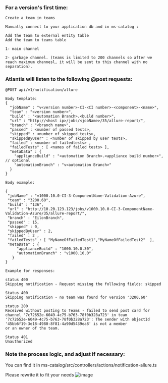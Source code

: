 ### For a version's first time:
```
Create a team in teams 

Manually connect to your application db and in ms-catalog :

Add the team to external entity table
Add the team to teams table

1- main channel

2- garbage channel. (teams is limited to 200 channels so after we reach maximum channesl, it will be sent to this channel with no separation).
```
### Atlantis will listen to the following @post requests:

   ```
@POST api/v1/notification/allure

Body template:
{
  "jobName" : "v<version number>-CI-<CI number>-<component>-<name>",
  "team" : "<version number>",
  "build" : "<automation Branch>.<build number>",
  "url" : "http://<host ip>/jobs/<jobName>/35/allure-report/",
  "branch" : "<branch name>",
  "passed" : <number of passed tests>,
  "skipped" : <number of skipped tests>,
  "skippedByUser" : <number of skipped by user tests>,
  "failed" : <number of failedtests> ,
  "failedTests" : [ <names of failed tests> ],
  "metaData" : {
    "applianceBuild" : "<automation Branch>.<appliance build number>", // optional
    "automationBranch" : "v<automation Branch>"
  }
}

Body example:

  {
    "jobName" : "v1000.10.0-CI-3-ComponentName-Validation-Azure",
    "team" : "3200.60",
    "build" : "136",
    "url" : "http://10.20.123.123/jobs/v1000.10.0-CI-3-ComponentName-Validation-Azure/35/allure-report/",
    "branch" : "EilonBranch",
    "passed" : 15,
    "skipped" : 0,
    "skippedByUser" : 2,
    "failed" : 2 ,
    "failedTests" : [ "MyNameOfFailedTest1","MyNameOfFailedTest2"  ],
    "metaData" : {
        "applianceBuild" : "1000.10.0.30",
        "automationBranch" : "v1000.10.0"
      }
}

Example for responses: 

status 400
Skipping notification - Request missing the following fields: skipped

Status 400 
Skipping notification - no team was found for version '3200.60'

status 200
Received without posting to Teams - failed to send post card for channel '7c72652e-6049-4c75-b763-78f0b328a723' in team
'7c72652e-6049-4c75-b763-78f0b328a723': The sender with objectId '45bb6f19-3e18-4980-8f81-4a90d5439ea8' is not a member
or an owner of the team.

Status 401
Unauthorized 
   ```
   
### Note the process logic, and adjust if necessary: 
   You can find it in ms-catalog/src/controllers/actions/notification-allure.ts
   
   Please rewrite it to fit your needs
  ![image](https://user-images.githubusercontent.com/83502821/189647872-70038edd-c216-42ed-b76d-7db5807c5e9d.png)

